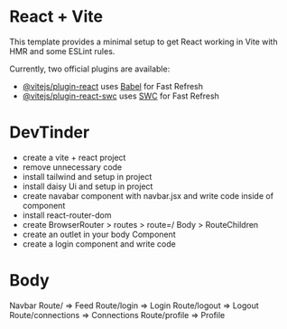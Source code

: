 # React + Vite

This template provides a minimal setup to get React working in Vite with HMR and some ESLint rules.

Currently, two official plugins are available:

- [@vitejs/plugin-react](https://github.com/vitejs/vite-plugin-react/blob/main/packages/plugin-react/README.md) uses [Babel](https://babeljs.io/) for Fast Refresh
- [@vitejs/plugin-react-swc](https://github.com/vitejs/vite-plugin-react-swc) uses [SWC](https://swc.rs/) for Fast Refresh


# DevTinder
- create a vite + react project
- remove unnecessary code 
- install tailwind and setup in project
- install daisy Ui and setup in project
- create navabar component with navbar.jsx  and write code inside of component
- install react-router-dom
- create BrowserRouter > routes > route=/ Body > RouteChildren
- create an outlet in your body Component
- create a login component and write code 





# Body
   Navbar
   Route/ => Feed
   Route/login => Login
   Route/logout => Logout
   Route/connections => Connections
   Route/profile => Profile


